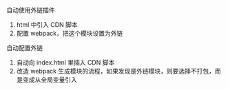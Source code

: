 自动使用外链插件

1. html 中引入 CDN 脚本
2. 配置 webpack，把这个模块设置为外链

自动配置外链

1. 自动向 index.html 里插入 CDN 脚本
2. 改造 webpack 生成模块的流程，如果发现是外链模块，则要选择不打包，而是变成从全局变量引入
